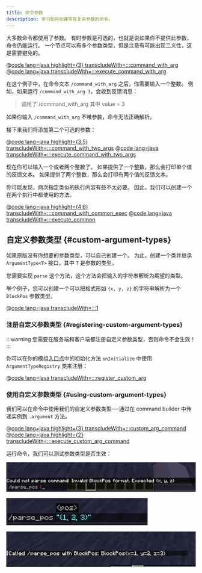 ```yaml
---
title: 命令参数
description: 学习如何创建带有复杂参数的命令。
---
```


大多数命令都使用了参数。 有时参数是可选的，也就是说如果你不提供此参数，命令仍能运行。 一个节点可以有多个参数类型，但是注意有可能出现二义性，这是需要避免的。

@[code lang=java highlight={3} transcludeWith=:::command_with_arg](@/reference/1.21/src/main/java/com/example/docs/command/ExampleModCommands.java)
@[code lang=java transcludeWith=:::execute_command_with_arg](@/reference/1.21/src/main/java/com/example/docs/command/ExampleModCommands.java)

在这个例子中，在命令文本 `/command_with_arg` 之后，你需要输入一个整数。 例如，如果运行 `/command_with_arg 3`，会收到反馈消息：

> 调用了 /command_with_arg 其中 value = 3

如果你输入 `/command_with_arg` 不带参数，命令无法正确解析。

接下来我们将添加第二个可选的参数：

@[code lang=java highlight={3,5} transcludeWith=:::command_with_two_args](@/reference/1.21/src/main/java/com/example/docs/command/ExampleModCommands.java)
@[code lang=java transcludeWith=:::execute_command_with_two_args](@/reference/1.21/src/main/java/com/example/docs/command/ExampleModCommands.java)

现在你可以输入一个或者两个整数了。 如果提供了一个整数，那么会打印单个值的反馈文本。 如果提供了两个整数，那么会打印有两个值的反馈文本。

你可能发现，两次指定类似的执行内容有些不太必要。 因此，我们可以创建一个在两个执行中都使用的方法。

@[code lang=java highlight={4,6} transcludeWith=:::command_with_common_exec](@/reference/1.21/src/main/java/com/example/docs/command/ExampleModCommands.java)
@[code lang=java transcludeWith=:::execute_common](@/reference/1.21/src/main/java/com/example/docs/command/ExampleModCommands.java)

## 自定义参数类型 {#custom-argument-types}

如果原版没有你想要的参数类型，可以自己创建一个。 为此，创建一个类并继承 `ArgumentType<T>` 接口，其中 `T` 是参数的类型。

您需要实现 `parse` 这个方法，这个方法会把输入的字符串解析为期望的类型。

举个例子，您可以创建一个可以把格式形如 `{x, y, z}` 的字符串解析为一个 `BlockPos` 参数类型。

@[code lang=java transcludeWith=:::1](@/reference/1.21/src/main/java/com/example/docs/command/BlockPosArgumentType.java)

### 注册自定义参数类型 {#registering-custom-argument-types}

:::warning
您需要在服务端和客户端都注册自定义参数类型，否则命令不会生效！
:::

你可以在你的模组[入口点](./getting-started/project-structure#entrypoints)中的初始化方法 `onInitialize` 中使用 `ArgumentTypeRegistry` 类来注册：

@[code lang=java transcludeWith=:::register_custom_arg](@/reference/1.21/src/main/java/com/example/docs/command/ExampleModCommands.java)

### 使用自定义参数类型 {#using-custom-argument-types}

我们可以在命令中使用我们的自定义参数类型──通过在 command builder 中传递实例到 `.argument` 方法。

@[code lang=java highlight={3} transcludeWith=:::custom_arg_command](@/reference/1.21/src/main/java/com/example/docs/command/ExampleModCommands.java)
@[code lang=java highlight={2} transcludeWith=:::execute_custom_arg_command](@/reference/1.21/src/main/java/com/example/docs/command/ExampleModCommands.java)

运行命令，我们可以测试参数类型是否生效：

![无效参数](/assets/develop/commands/custom-arguments_fail.png)

![有效参数](/assets/develop/commands/custom-arguments_valid.png)

![命令结果](/assets/develop/commands/custom-arguments_result.png)
